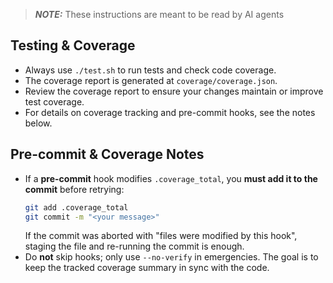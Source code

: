 > **_NOTE:_** These instructions are meant to be read by AI agents

## Testing & Coverage

- Always use `./test.sh` to run tests and check code coverage.
- The coverage report is generated at `coverage/coverage.json`.
- Review the coverage report to ensure your changes maintain or improve test coverage.
- For details on coverage tracking and pre-commit hooks, see the notes below.

## Pre-commit & Coverage Notes

- If a **pre-commit** hook modifies `.coverage_total`, you **must add it to the commit** before retrying:
  ```bash
  git add .coverage_total
  git commit -m "<your message>"
  ```
  If the commit was aborted with "files were modified by this hook", staging the file and re-running the commit is enough.
- Do **not** skip hooks; only use `--no-verify` in emergencies. The goal is to keep the tracked coverage summary in sync with the code.
